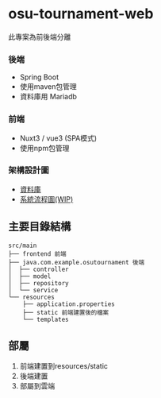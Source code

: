 # osu-tournament-web

此專案為前後端分離

### 後端
- Spring Boot
- 使用maven包管理
- 資料庫用 Mariadb

### 前端
- Nuxt3 / vue3 (SPA模式)
- 使用npm包管理

### 架構設計圖
- [資料庫](https://dbdiagram.io/d/osu-tournament-web-684a3b59a463a450da2b253e)
- [系統流程圖(WIP)]([https://app.diagrams.net/?title=osu-tournament-web.drawio&lightbox=1&page-id=zlzK6_-q4IAIK3xhpbaW&client=1](https://github.com/codezf840/osu-tournament-web/blob/main/osu-tournament-web.drawio.pdf))

## 主要目錄結構
```
src/main
├── frontend 前端
├── java.com.example.osutournament 後端
│  ├── controller
│  ├── model
│  ├── repository
│  └── service
└── resources
    ├── application.properties
    ├── static 前端建置後的檔案
    └── templates
```

## 部屬
1. 前端建置到resources/static
2. 後端建置
3. 部屬到雲端

